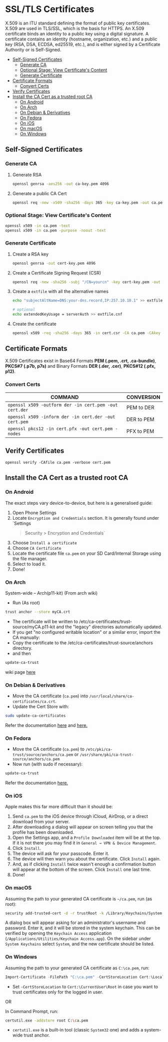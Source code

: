 # SSL/TLS Certificates

X.509 is an ITU standard defining the format of public key certificates. X.509 are
used in TLS/SSL, which is the basis for HTTPS. An X.509 certificate binds an identity
to a public key using a digital signature. A certificate contains an identity
(hostname, organization, etc.) and a public key (RSA, DSA, ECDSA, ed25519, etc.), and
is either signed by a Certificate Authority or is Self-Signed.

* [Self-Signed Certificates](#self-signed-certificates)
  * [Generate CA](#generate-ca)
  * [Optional Stage: View Certificate's Content](#optional-stage-view-certificates-content)
  * [Generate Certificate](#generate-certificate)
* [Certificate Formats](#certificate-formats)
  * [Convert Certs](#convert-certs)
* [Verify Certificates](#verify-certificates)
* [Install the CA Cert as a trusted root CA](#install-the-ca-cert-as-a-trusted-root-ca)
  * [On Android](#on-android)
  * [On Arch](#on-arch)
  * [On Debian \& Derivatives](#on-debian--derivatives)
  * [On Fedora](#on-fedora)
  * [On iOS](#on-ios)
  * [On macOS](#on-macos)
  * [On Windows](#on-windows)

## Self-Signed Certificates

### Generate CA

1. Generate RSA

   ```bash
   openssl genrsa -aes256 -out ca-key.pem 4096
   ```

2. Generate a public CA Cert

   ```bash
   openssl req -new -x509 -sha256 -days 365 -key ca-key.pem -out ca.pem
   ```

### Optional Stage: View Certificate's Content

   ```bash
   openssl x509 -in ca.pem -text
   openssl x509 -in ca.pem -purpose -noout -text
   ```

### Generate Certificate

1. Create a RSA key

   ```bash
   openssl genrsa -out cert-key.pem 4096
   ```

2. Create a Certificate Signing Request (CSR)

   ```bash
   openssl req -new -sha256 -subj "/CN=yourcn" -key cert-key.pem -out cert.csr
   ```

3. Create a `extfile` with all the alternative names

   ```bash
   echo "subjectAltName=DNS:your-dns.record,IP:257.10.10.1" >> extfile.cnf
   ```

   ```bash
   # optional
   echo extendedKeyUsage = serverAuth >> extfile.cnf
   ```

4. Create the certificate

   ```bash
   openssl x509 -req -sha256 -days 365 -in cert.csr -CA ca.pem -CAkey ca-key.pem -out cert.pem -extfile extfile.cnf -CAcreateserial
   ```

## Certificate Formats

X.509 Certificates exist in Base64 Formats **PEM (.pem, .crt, .ca-bundle)**, **PKCS#7
(.p7b, p7s)** and Binary Formats **DER (.der, .cer)**, **PKCS#12 (.pfx, p12)**.

### Convert Certs

COMMAND | CONVERSION
---|---
`openssl x509 -outform der -in cert.pem -out cert.der` | PEM to DER
`openssl x509 -inform der -in cert.der -out cert.pem` | DER to PEM
`openssl pkcs12 -in cert.pfx -out cert.pem -nodes` | PFX to PEM

## Verify Certificates

`openssl verify -CAfile ca.pem -verbose cert.pem`

## Install the CA Cert as a trusted root CA

### On Android

The exact steps vary device-to-device, but here is a generalised guide:

1. Open Phone Settings
2. Locate `Encryption and Credentials` section. It is generally found under `Settings
   > Security > Encryption and Credentials`
3. Choose `Install a certificate`
4. Choose `CA Certificate`
5. Locate the certificate file `ca.pem` on your SD Card/Internal Storage using the
   file manager.
6. Select to load it.
7. Done!

### On Arch

System-wide – Arch(p11-kit)
(From arch wiki)

* Run (As root)

```bash
trust anchor --store myCA.crt
```

* The certificate will be written to /etc/ca-certificates/trust-source/myCA.p11-kit
  and the "legacy" directories automatically updated.
* If you get "no configured writable location" or a similar error, import the CA
  manually:
* Copy the certificate to the /etc/ca-certificates/trust-source/anchors directory.
* and then

```bash
update-ca-trust
```

wiki page  [here](https://wiki.archlinux.org/title/User:Grawity/Adding_a_trusted_CA_certificate)

### On Debian & Derivatives

* Move the CA certificate (`ca.pem`) into `/usr/local/share/ca-certificates/ca.crt`.
* Update the Cert Store with:

```bash
sudo update-ca-certificates
```

Refer the documentation [here](https://wiki.debian.org/Self-Signed_Certificate) and
[here.](https://manpages.debian.org/buster/ca-certificates/update-ca-certificates.8.en.html)

### On Fedora

* Move the CA certificate (`ca.pem`) to `/etc/pki/ca-trust/source/anchors/ca.pem` or `/usr/share/pki/ca-trust-source/anchors/ca.pem`
* Now run (with sudo if necessary):

```bash
update-ca-trust
```

Refer the documentation
[here.](https://docs.fedoraproject.org/en-US/quick-docs/using-shared-system-certificates/)

### On iOS

Apple makes this far more difficult than it should be:

1. Send `ca.pem` to the iOS device through iCloud, AirDrop, or a direct download from
   your server.
2. After downloading a dialog will appear on screen telling you that the profile has
   been downloaded.
3. Open the Settings app, and a `Profile Downloaded` item will be at the top. If it
   is not there you may find it in `General → VPN & Device Management`.
4. Click `Install`.
5. The device will ask for your passcode. Enter it.
6. The device will then warn you about the certificate. Click `Install` again.
7. And, as if clicking `Install` twice wasn't enough a confirmation button will
   appear at the bottom of the screen. Click `Install` one last time.
8. Done!

### On macOS

Assuming the path to your generated CA certificate is `~/ca.pem`, run (as root):

```bash
security add-trusted-cert -d -r trustRoot -k /Library/Keychains/System.keychain ~/ca.pem
```

A dialog box will appear asking for an administrator's username and password. Enter
it, and it will be stored in the system keychain. This can be verified by opening the
`Keychain Access` application (`/Applications/Utilities/Keychain Access.app`). On the
sidebar under `System Keychains` select `System`, and the new certificate should be
listed.

### On Windows

Assuming the path to your generated CA certificate as `C:\ca.pem`, run:

```powershell
Import-Certificate -FilePath "C:\ca.pem" -CertStoreLocation Cert:\LocalMachine\Root
```

* Set `-CertStoreLocation` to `Cert:\CurrentUser\Root` in case you want to trust
  certificates only for the logged in user.

OR

In Command Prompt, run:

```sh
certutil.exe -addstore root C:\ca.pem
```

* `certutil.exe` is a built-in tool (classic `System32` one) and adds a system-wide trust anchor.
